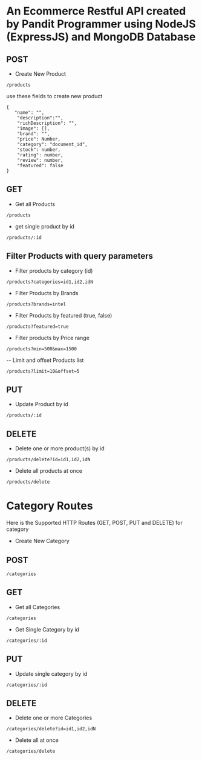 <!-- get routes  -->
# An Ecommerce Restful API created by Pandit Programmer using NodeJS (ExpressJS) and MongoDB Database 

## POST 

- Create New Product

```
/products
```

use these fields to create new product


```
{
   "name": "",
    "description":"",
    "richDescription": "",
    "image": [],
    "brand": "",
    "price": Number,
    "category": "document_id",
    "stock": number,
    "rating": number,
    "review": number,
    "featured": false
}
```

## GET

-  Get all Products

 ```
 /products
 ```

-  get single product by id

```
/products/:id
```

## Filter Products with query parameters

- Filter products by category (id)

```
/products?categories=id1,id2,idN
```

- Filter Products by Brands

```
/products?brands=intel
```

- Filter Products by featured (true, false)

```
/products?featured=true
```

- Filter products by Price range

```
/products?min=500&max=1500
```

-- Limit and offset Products list

```
/products?limit=10&offset=5
```


## PUT 

- Update Product by id

```
/products/:id
```

## DELETE

- Delete one or more product(s) by id
```
/products/delete?id=id1,id2,idN
```

- Delete all products at once
```
/products/delete
```



# Category Routes

Here is the Supported HTTP Routes (GET, POST, PUT and DELETE) for category

- Create New Category

## POST
```
/categories
```


## GET
- Get all Categories

```
/categories
```

- Get Single Category by id

```
/categories/:id
```

## PUT

- Update single category by id 

```
/categories/:id
```

## DELETE

- Delete one or more Categories  

```
/categories/delete?id=id1,id2,idN
```

- Delete all at once

```
/categories/delete
```
